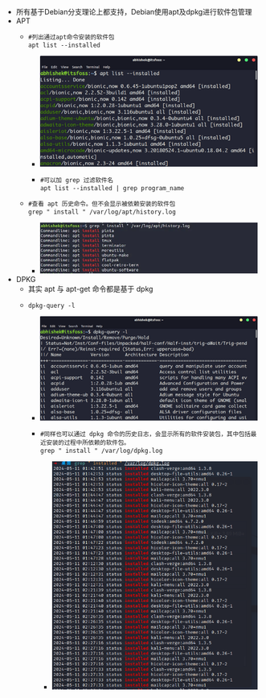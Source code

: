 - 所有基于Debian分支理论上都支持，Debian使用apt及dpkg进行软件包管理
- APT
	- ```
	  #列出通过apt命令安装的软件包
	  apt list --installed
	  ```
		- ![image.png](../assets/image_1715652171847_0.png)
		- ```
		  #可以加 grep 过滤软件名
		  apt list --installed | grep program_name
		  ```
	- ```
	  #查看 apt 历史命令。但不会显示被依赖安装的软件包
	  grep " install " /var/log/apt/history.log
	  ```
		- ![image.png](../assets/image_1715652544448_0.png)
- DPKG
	- 其实 apt 与 apt-get 命令都是基于 dpkg
	- ```
	  dpkg-query -l
	  ```
		- ![image.png](../assets/image_1715652642020_0.png)
		- ```
		  #同样也可以通过 dpkg 命令的历史日志，会显示所有的软件安装包，其中包括最近安装的过程中所依赖的软件包。
		  grep " install " /var/log/dpkg.log
		  ```
			- ![image.png](../assets/image_1715652815223_0.png)